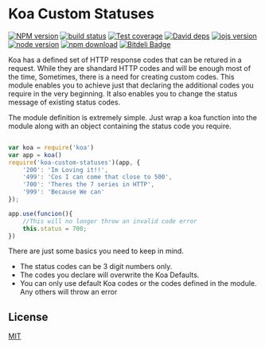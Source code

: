 # Koa Custom Statuses

[![NPM version][npm-image]][npm-url]
[![build status][travis-image]][travis-url]
[![Test coverage][coveralls-image]][coveralls-url]
[![David deps][david-image]][david-url]
[![iojs version][iojs-image]][iojs-url]
[![node version][node-image]][node-url]
[![npm download][download-image]][download-url]
[![Bitdeli Badge](https://d2weczhvl823v0.cloudfront.net/srinivasiyer/koa-custom-statuses/trend.png)](https://bitdeli.com/free "Bitdeli Badge")

[npm-image]: https://img.shields.io/npm/v/koa-custom-statuses.svg?style=flat-square
[npm-url]: https://npmjs.org/package/koa-custom-statuses
[travis-image]: https://img.shields.io/travis/srinivasiyer/koa-custom-statuses.svg?style=flat-square
[travis-url]: https://travis-ci.org/srinivasiyer/koa-custom-statuses
[coveralls-image]: https://img.shields.io/coveralls/srinivasiyer/koa-custom-statuses.svg?style=flat-square
[coveralls-url]: https://coveralls.io/r/srinivasiyer/koa-custom-statuses?branch=master
[david-image]: https://img.shields.io/david/srinivasiyer/koa-custom-statuses.svg?style=flat-square
[david-url]: https://david-dm.org/srinivasiyer/koa-custom-statuses
[iojs-image]: https://img.shields.io/badge/io.js-%3E=_1.0-yellow.svg?style=flat-square
[iojs-url]: http://iojs.org/
[node-image]: https://img.shields.io/badge/node.js-%3E=_0.11-green.svg?style=flat-square
[node-url]: http://nodejs.org/download/
[download-image]: https://img.shields.io/npm/dm/koa-custom-statuses.svg?style=flat-square
[download-url]: https://npmjs.org/package/koa-custom-statuses

Koa has a defined set of HTTP response codes that can be retured in a request.
While they are shandard HTTP codes and will be enough most of the time,
Sometimes, there is a need for creating custom codes.
This module enables you to achieve just that declaring the additional codes you require in the very beginning.
It also enables you to change the status message of existing status codes.

The module definition is extremely simple. Just wrap a koa function into the module along with an object containing the status code you require.

```js

var koa = require('koa')
var app = koa()
require('koa-custom-statuses')(app, {
    '200': 'Im Loving it!!',
    '499': 'Cos I can come that close to 500',
    '700': 'Theres the 7 series in HTTP',
    '999': 'Because We can'
});

app.use(funcion(){
    //This will no longer throw an invalid code error
    this.status = 700;
})

```

There are just some basics you need to keep in mind.

- The status codes can be 3 digit numbers only.
- The codes you declare will overwrite the Koa Defaults.
- You can only use default Koa codes or the codes defined in the module. Any others will throw an error

## License

[MIT](LICENSE)
